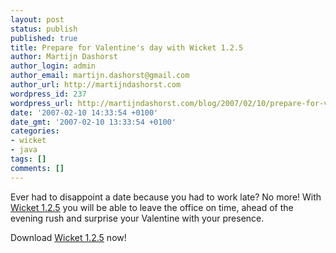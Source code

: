 ```yaml
---
layout: post
status: publish
published: true
title: Prepare for Valentine's day with Wicket 1.2.5
author: Martijn Dashorst
author_login: admin
author_email: martijn.dashorst@gmail.com
author_url: http://martijndashorst.com
wordpress_id: 237
wordpress_url: http://martijndashorst.com/blog/2007/02/10/prepare-for-valentines-day-with-wicket-125/
date: '2007-02-10 14:33:54 +0100'
date_gmt: '2007-02-10 13:33:54 +0100'
categories:
- wicket
- java
tags: []
comments: []
---
```

<p>Ever had to disappoint a date because you had to work late? No more! With <a href="http://wicketframework.org">Wicket 1.2.5</a> you will be able to leave the office on time, ahead of the evening rush and surprise your Valentine with your presence.</p>
<p>Download <a href="http://sourceforge.net/project/showfiles.php?group_id=119783">Wicket 1.2.5</a> now!</p>
<p></p>
